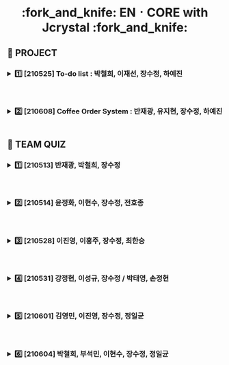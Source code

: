 <h1 align='center'>:fork_and_knife: ENㆍCORE with Jcrystal :fork_and_knife:
     
<!--프로젝트 칸-->
<!--첫번째 프로젝트-->
<h2> 📗 PROJECT
&nbsp;&nbsp;&nbsp;<h3><details><summary>1️⃣ [210525] To-do list :  박철희, 이재선, 장수정, 하예진 </summary></p>
<h3> &nbsp;:heavy_check_mark: My role</p>
<h6> &nbsp; 1. README.md 제작 및 디자인</p>
     &nbsp; 2. login part coding
<h3> &nbsp;:heavy_check_mark: GitHub LINK</p>
<a href = "https://github.com/Yejin-Ha/To-do-List"><h6>&nbsp;&nbsp;: To-do list [MASTER] LINK</a></details>
     
<!--두번째 프로젝트-->
&nbsp;&nbsp;&nbsp;<h3><details><summary>:two: [210608] Coffee Order System : 반재광, 유지현, 장수정, 하예진 </summary></p>
<h3> &nbsp;:heavy_check_mark: My role</p>
<h6> &nbsp; 1. GitHub 업로드</p>
     &nbsp; 2. 시나리오 구상</p>
     &nbsp; 3. 문제출제 글 다듬기</p>
     &nbsp; 4. No_4 제작</p>
<h3> &nbsp;:heavy_check_mark: GitHub LINK</p>
<a href = "https://github.com/sujeong-jang-creator/Coffee_order_system"><h6>&nbsp;&nbsp;: Coffee Order System [MAIN] LINK</a></details>

<br>
     
<!--팀퀴즈 칸--> 
<h2>📒 TEAM QUIZ
<!-- 첫번째 팀퀴즈-->     
&nbsp;&nbsp;&nbsp;<h3><details><summary>1️⃣ [210513] 반재광, 박철희, 장수정</summary>
     
<h3> &nbsp;:heavy_check_mark: My role</p>
     <h6> &nbsp; 1. 문제 아이디어 & coding</p>
          &nbsp; 2. uploading</p>
     
<h3> &nbsp;:heavy_check_mark: Q/A</p>
     
<details><summary> No.1 </summary></p>     
<img src="https://github.com/sujeong-jang-creator/Class-review/blob/master/0513/0513%20%EB%AF%B8%EC%85%98%EC%82%AC%EC%A7%84/%EC%9A%B0%EB%A6%AC%ED%8C%80%20%EB%AF%B8%EC%85%98%201.JPG?raw=true"
alt="No.1" width="700" height="500" align="center" border="0"></details>
     
<details><summary> No.2 </summary></p>     
<img src="https://github.com/sujeong-jang-creator/Class-review/blob/master/0513/0513%20%EB%AF%B8%EC%85%98%EC%82%AC%EC%A7%84/%EC%9A%B0%EB%A6%AC%ED%8C%80%20%EB%AF%B8%EC%85%98%202.JPG?raw=true"
alt="No.2" width="900" height="500" align="center" border="0"></details>
     
<details><summary> No.3 </summary></p>     
<img src="https://github.com/sujeong-jang-creator/Class-review/blob/master/0513/0513%20%EB%AF%B8%EC%85%98%EC%82%AC%EC%A7%84/%EC%9A%B0%EB%A6%AC%ED%8C%80%20%EB%AF%B8%EC%85%98%203.JPG?raw=true"
alt="No.3" width="700" height="300" align="center" border="0"></details>     
     
<h3> &nbsp;:heavy_check_mark: GitHub LINK</p>
<a href = "https://github.com/sujeong-jang-creator/Class-review/tree/master/0513/0513%20%EB%AF%B8%EC%85%98%EC%82%AC%EC%A7%84">: LINK</a></details></details>
         

<!-- 2번째 팀퀴즈-->   

&nbsp;&nbsp;&nbsp;<h3><details><summary> 2️⃣ [210514] 윤정화, 이현수, 장수정, 전호종</summary>
     
<h3> &nbsp;:heavy_check_mark: My role</p>
      <h6> &nbsp; 1. 1문제 아이디어 & coding</p>
           &nbsp; 2. uploading</p>
           
<h3> &nbsp;:heavy_check_mark: Q/A</p>
<details><summary> No.1 </summary></p>     
<img src="https://github.com/sujeong-jang-creator/Class-review/blob/master/0514/0514%20%EB%AF%B8%EC%85%98%EC%82%AC%EC%A7%84/0514%20%EB%AC%B8%EC%A0%9C%20%EB%A7%8C%EB%93%A4%EA%B8%B0%201%EB%B2%88.JPG?raw=true"
alt="No.1" width="700" height="300" align="center" border="0"></details>
<details><summary> No.2 </summary></p>     
<img src="https://github.com/sujeong-jang-creator/Class-review/blob/master/0514/0514%20%EB%AF%B8%EC%85%98%EC%82%AC%EC%A7%84/0514%20%EB%AC%B8%EC%A0%9C%20%EB%A7%8C%EB%93%A4%EA%B8%B0%202%EB%B2%88.JPG?raw=true"
alt="No.2" width="900" height="300" align="center" border="0"></details>
<details><summary> Answer </summary></p> 
<a href = "0514/0514 문제 만들기(답안포함).ipynb: LINK</a></details>

<h3> &nbsp;:heavy_check_mark: GitHub LINK</p>
<a href = "https://github.com/sujeong-jang-creator/Class-review/blob/a627cf11c02dc92d857406ac3f8fcb85cca8a3d8/0514/0514%20%EB%AC%B8%EC%A0%9C%20%EB%A7%8C%EB%93%A4%EA%B8%B0(%EB%8B%B5%EC%95%88%ED%8F%AC%ED%95%A8).ipynb"><h6>&nbsp;&nbsp;: Answer LINK</a></details></details>


<!-- 3번째 팀퀴즈-->   

&nbsp;&nbsp;&nbsp;<h3><details><summary> 3️⃣ [210528] 이진영, 이홍주, 장수정, 최한승</summary>
     
<h3> &nbsp;:heavy_check_mark: My role</p>
      <h6> &nbsp; 1문제 아이디어 & coding</p>
           
<h3> &nbsp;:heavy_check_mark: Q/A</p>
<details><summary> Qusetion </summary></p>     
<a href = "https://github.com/sujeong-jang-creator/Class-review/blob/b8d708adb711f05b4c1ecf70f1de409e015eb9f4/0528/quiz.sql">: Question LINK</a></details>
<details><summary> Answer </summary></p>          
<a href = "https://github.com/sujeong-jang-creator/Class-review/blob/b8d708adb711f05b4c1ecf70f1de409e015eb9f4/0528/main.sql">: Answer LINK</a></details> 

<h3> &nbsp;:heavy_check_mark: GitHub LINK</p>
<a href = "https://github.com/sujeong-jang-creator/Class-review/tree/master/0528"><h6>&nbsp;&nbsp;: LINK</a></details></details>

<!-- 4번째 팀퀴즈-->  

&nbsp;&nbsp;&nbsp;<h3><details><summary> 4️⃣ [210531] 강정현, 이성규, 장수정 / 박태영, 손정현 </summary></p>
<h3> &nbsp;:heavy_check_mark: My role</p>
     <h6> &nbsp; : 2문제 제작 & REVIEW</p>
<h3> &nbsp;:heavy_check_mark: GitHub LINK</p>
<a href = "https://github.com/Puzzle928/0531_Prac_collaboration"><h6>&nbsp;&nbsp;: LINK</a></details></details>
                                                                
<!-- 5번째 팀퀴즈-->  

&nbsp;&nbsp;&nbsp;<h3><details><summary> :five: [210601] 김영민, 이진영, 장수정, 정일균 </summary></p>
<h3> &nbsp;:heavy_check_mark: My role</p>
     <h6> &nbsp; : 문제 풀이 & REVIEW</p>
                                                                
<h3> &nbsp;:heavy_check_mark: Q/A</p>
<details><summary> Qusetion </summary></p>     
Q. 직원중에 [sales] 부서에 있는 직원의 전화번호를 출력하세요.</details>
<details><summary> Answer </summary></p>          
<a href = "https://github.com/sujeong-jang-creator/Class-review/blob/d21cdc071052ec798bc2516f560f8f524e4ef8f2/0601/%5B%EB%AC%B8%EC%A0%9C%EB%8B%B5%EC%A7%80%5D%EA%B9%80%EC%98%81%EB%AF%BC,%20%EC%9D%B4%EC%A7%84%EC%98%81,%20%EC%9E%A5%EC%88%98%EC%A0%95,%20%EC%A0%95%EC%9D%BC%EA%B7%A0.sql">: Answer LINK</a></details></details>

<!-- 6번째 팀퀴즈-->  

&nbsp;&nbsp;&nbsp;<h3><details><summary> 6️⃣ [210604] 박철희, 부석민, 이현수, 장수정, 정일균 </summary></p>
<h3> &nbsp;:heavy_check_mark: My role</p>
     <h6> 1. GitHub업로드</p>
          2. diagram/OVEN제작</p>
          3. 발표</p>
<h3> &nbsp;:heavy_check_mark: Diagrams</p>
<img src="https://github.com/sujeong-jang-creator/Class-review/blob/4b1b8dc3c4ac377fbfe724af27951c44201e853e/0603/diagramlink.png" />
<h3><a href = "https://github.com/sujeong-jang-creator/Class-review/blob/master/0603/README.md">&nbsp;:heavy_check_mark: LINK</a></details></details>  


                                                                
